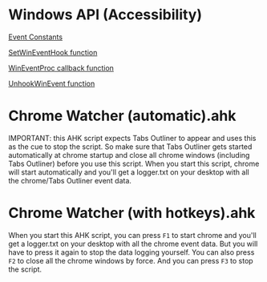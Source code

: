 # Windows API (Accessibility)
[Event Constants](https://learn.microsoft.com/en-us/windows/win32/winauto/event-constants)

[SetWinEventHook function](https://learn.microsoft.com/en-us/windows/win32/api/winuser/nf-winuser-setwineventhook)

[WinEventProc callback function](https://learn.microsoft.com/en-us/windows/win32/api/winuser/nc-winuser-wineventproc)

[UnhookWinEvent function](https://learn.microsoft.com/en-us/windows/win32/api/winuser/nf-winuser-unhookwinevent)

# Chrome Watcher (automatic).ahk
IMPORTANT: this AHK script expects Tabs Outliner to appear and uses this as the cue to stop the script. So make sure that Tabs Outliner gets started automatically at chrome startup and close all chrome windows (including Tabs Outliner) before you use this script. When you start this script, chrome will start automatically and you'll get a logger.txt on your desktop with all the chrome/Tabs Outliner event data.

# Chrome Watcher (with hotkeys).ahk
When you start this AHK script, you can press `F1` to start chrome and you'll get a logger.txt on your desktop with all the chrome event data. But you will have to press it again to stop the data logging yourself. You can also press `F2` to close all the chrome windows by force. And you can press `F3` to stop the script.
